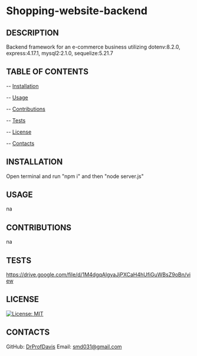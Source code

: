 # Shopping-website-backend

  ## DESCRIPTION
  Backend framework for an e-commerce business utilizing dotenv:8.2.0, express:4.17.1, mysql2:2.1.0, sequelize:5.21.7

  ## TABLE OF CONTENTS
  -- [Installation](#installation)

  -- [Usage](#usage)

  -- [Contributions](#contributions)

  -- [Tests](#tests)

  -- [License](#license)

  -- [Contacts](#contacts)

  ## INSTALLATION
  Open terminal and run "npm i" and then "node server.js"

  ## USAGE
  na

  ## CONTRIBUTIONS
  na

  ## TESTS
  https://drive.google.com/file/d/1M4dgqAlgyaJjPXCaH4hUfiGuWBsZ9oBn/view

  ## LICENSE 
  [![License: MIT](https://img.shields.io/badge/License-MIT-yellow.svg)](https://opensource.org/licenses/MIT)

  ## CONTACTS
  GitHub: [DrProfDavis](https://github.com/DrProfDavis)
  Email: [smd031@gmail.com](mailto:smd031@gmail.com)

